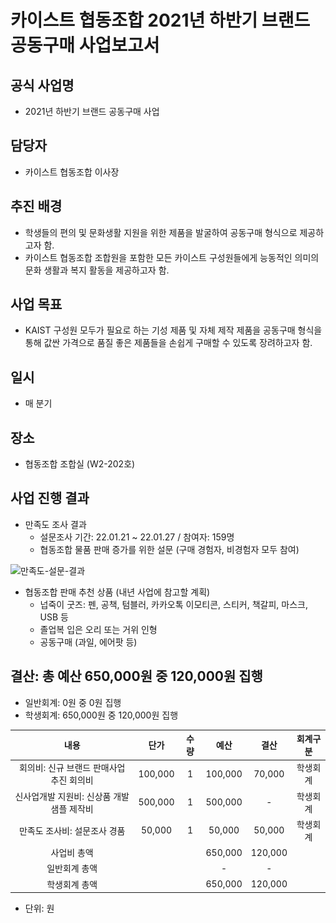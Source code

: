 카이스트 협동조합 2021년 하반기 브랜드 공동구매 사업보고서
==

## 공식 사업명
- 2021년 하반기 브랜드 공동구매 사업

## 담당자
- 카이스트 협동조합 이사장

## 추진 배경
- 학생들의 편의 및 문화생활 지원을 위한 제품을 발굴하여 공동구매 형식으로 제공하고자 함.
- 카이스트 협동조합 조합원을 포함한 모든 카이스트 구성원들에게 능동적인 의미의 문화 생활과 복지 활동을 제공하고자 함.

## 사업 목표
- KAIST 구성원 모두가 필요로 하는 기성 제품 및 자체 제작 제품을 공동구매 형식을 통해 값싼 가격으로 품질 좋은 제품들을 손쉽게 구매할 수 있도록 장려하고자 함.

## 일시
- 매 분기

## 장소 
- 협동조합 조합실 (W2-202호)

## 사업 진행 결과
- 만족도 조사 결과
  - 설문조사 기간: 22.01.21 ~ 22.01.27 / 참여자: 159명
  - 협동조합 물품 판매 증가를 위한 설문 (구매 경험자, 비경험자 모두 참여)

![만족도-설문-결과](../../resources/2021년-하반기-브랜드-공동구매-사업보고서.png)

- 협동조합 판매 추천 상품 (내년 사업에 참고할 계획)  
  - 넙죽이 굿즈: 펜, 공책, 텀블러, 카카오톡 이모티콘, 스티커, 책갈피, 마스크, USB 등 
  - 졸업복 입은 오리 또는 거위 인형 
  - 공동구매 (과일, 에어팟 등)
 
## 결산: 총 예산 650,000원 중 120,000원 집행
   - 일반회계:  0원 중 0원 집행
   - 학생회계:  650,000원 중 120,000원 집행
  
| 내용                       | 단가      | 수량 | 예산      | 결산      | 회계구분 |
|:--------------------------:|:---------:|:----:|:---------:|:---------:|:------:|
| 회의비: 신규 브랜드 판매사업 추진 회의비  | 100,000 | 1  | 100,000 | 70,000  | 학생회계 |
| 신사업개발 지원비: 신상품 개발 샘플 제작비 | 500,000 | 1  | 500,000 | -       | 학생회계 |
| 만족도 조사비: 설문조사 경품         | 50,000  | 1  | 50,000  | 50,000  | 학생회계 |
| 사업비 총액                   |         |    | 650,000 | 120,000 |      |
| 일반회계 총액                  |         |    | -       | -       |      |
| 학생회계 총액                  |         |    | 650,000 | 120,000 |      |

   - 단위: 원
